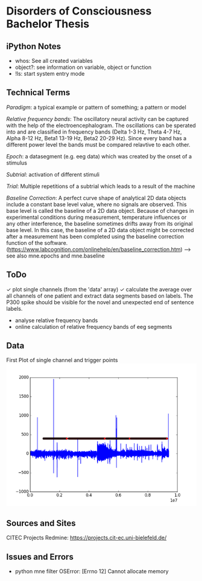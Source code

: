 # Disorders of Consciousness Bachelor Thesis

## iPython Notes
- whos: See all created variables
- object?: see information on variable, object or function
- !ls: start system entry mode

## Technical Terms

*Paradigm*: a typical example or pattern of something; a pattern or model

*Relative frequency bands*: The oscillatory neural activity can be captured with the help of the electroencephalogram. The oscillations can be sperated into and are classified in frequency bands (Delta 1-3 Hz, Theta 4-7 Hz, Alpha 8-12 Hz, Beta1 13-19 Hz, Beta2 20-29 Hz). Since every band has a different power level the bands must be compared relavtive to each other.

*Epoch*: a datasegment (e.g. eeg data) which was created by the onset of a stimulus

*Subtrial*: activation of different stimuli

*Trial*: Multiple repetitions of a subtrial which leads to a result of the machine 

*Baseline Correction*: A perfect curve shape of analytical 2D data objects include a constant base level value, where no signals are observed. This base level is called the baseline of a 2D data object. Because of changes in experimental conditions during measurement, temperature influences or any other interference, the baseline sometimes drifts away from its original base level. In this case, the baseline of a 2D data object might be corrected after a measurement has been completed using the baseline correction function of the software. (https://www.labcognition.com/onlinehelp/en/baseline_correction.htm) --> see also mne.epochs and mne.baseline

## ToDo
✓ plot single channels (from the 'data' array)
✓ calculate the average over all channels of one patient and extract data segments based on labels. The P300 spike should be visible for the novel and unexpected end of sentence labels.
- analyse relative frequency bands
- online calculation of relative frequency bands of eeg segments

## Data
First Plot of single channel and trigger points
![example plot](https://github.com/kpritzelhentley/WakingComaThesis/blob/master/Python%20Skipts/example_channel_and_trigger_plt.png)

## Sources and Sites
CITEC Projects Redmine: https://projects.cit-ec.uni-bielefeld.de/

## Issues and Errors
- python mne filter OSError: [Errno 12] Cannot allocate memory
